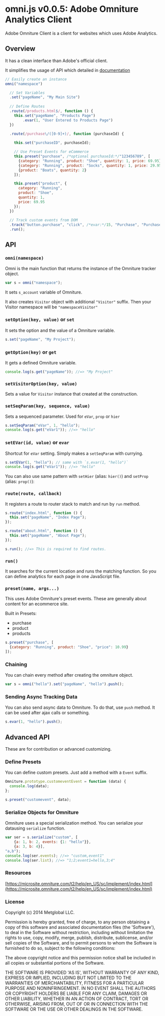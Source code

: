 # omni.js v0.0.5: Adobe Omniture Analytics Client

Adobe Omniture Client is a client for websites which uses Adobe Analytics.

## Overview

It has a clean interface than Adobe's official client.

It simplifies the usage of API which detailed in [documentation](https://microsite.omniture.com/t2/help/en_US/sc/implement/index.html)

```javascript
// Easily create an instance
omni("namespace")

  // Set Variables
  .set("pageName", "My Main Site")
  
  // Define Routes
  .route(/products.html$/, function () {
    this.set("pageName", "Products Page")
        .evar(1, "User Entered to Products Page")
  })

  .route(/purchase\/([0-9]+)/, function (purchaseId) {
    
    this.set("purchaseID", purchaseId);

    // Use Preset Events for eCommerce
    this.preset("purchase", /*optional purchaseId:*/"123456789", [
      {category: "Running", product: "Shoe", quantity: 1, price: 69.95},
      {category: "Running", product: "Socks", quantity: 1, price: 29.95, events: {1: "34.99"}},
      {product: "Boats", quantity: 2}
    ]);

    this.preset("product", {
      category: "Running",
      product: "Shoe",
      quantity: 1,
      price: 69.95
    });
  })
  
  // Track custom events from DOM
  .track("button.purchase", "click", /*evar:*/15, "Purchase", "Purchase Button Clicked");
  .run();
```

## API

### `omni(namespace)`

Omni is the main function that returns the instance of the Omniture tracker object.

```javascript
var s = omni("namespace");
```
It sets `s_account` variable of Omniture.

It also creates `Visitor` object with additional `"Visitor"` suffix. Then your Visitor namespace will be `"namespaceVisitor"`

### `setOption(key, value)` or `set`

It sets the option and the value of a Omniture variable.

```javascript
s.set("pageName", "My Project");
```

### `getOption(key)` or `get`

It gets a defined Omniture variable.

```javascript
console.log(s.get("pageName")); //=> "My Project"
```

### `setVisitorOption(key, value)`

Sets a value for `Visitor` instance that created at the construction.

### `setSeqParam(key, sequence, value)`

Sets a sequenced parameter. Used for `eVar`, `prop` or `hier`

```javascript
s.setSeqParam("eVar", 1, "hello");
console.log(s.get("eVar1")); //=> "hello"
```

### `setEVar(id, value)` or `evar`

Shortcut for `eVar` setting. Simply makes a `setSeqParam` with currying.

```javascript
s.setEVar(1, "hello"); // same with `s.evar(1, "hello")`
console.log(s.get("eVar1")); //=> "hello"
```

You can also use same pattern with `setHier` (alias: `hier()`) and `setProp` (alias: `prop()`):

### `route(route, callback)`

It registers a route to router stack to match and run by `run` method.

```javascript
s.route("index.html", function () {
  this.set("pageName", "Index Page");    
});

s.route("about.html", function () {
  this.set("pageName", "About Page");    
});

s.run(); //=> This is required to find routes.
```

### `run()`

It searches for the current location and runs the matching function. So you can define analytics for each page in one JavaScript file.

### `preset(name, args...)`

This uses Adobe Omniture's preset events. These are generally about content for an ecommerce site.

Built in Presets:
  - purchase
  - product
  - products

```javascript
s.preset("purchase", [
  {category: "Running", product: "Shoe", "price": 10.99}    
]);
```

### Chaining

You can chain every method after creating the omniture object.

```javascript
var s = omni("hello").set("pageName", "hello").push();
```

### Sending Async Tracking Data

You can also send async data to Omniture. To do that, use `push` method.
It can be used after ajax calls or something.

```javascript
s.evar(1, "hello").push();
```

## Advanced API

These are for contribution or advanced customizing.

### Define Presets

You can define custom presets. Just add a method with a `Event` suffix.

```javascript
Omniture.prototype.customeventEvent = function (data) {
  console.log(data);
};

s.preset("customevent", data);
```

### Serialize Objects for Omniture

Omniture uses a special serialization method. You can serialize your datausing `serialize` function.

```javascript
var ser = s.serialize("custom", [
    {a: 1, b: 2, events: {1: "hello"}},
    {a: 3, b: 4}],
"a,b");
console.log(ser.events); //=> "custom,event1"
console.log(ser.list); //=> "1;2;event1=hello,3;4"
```

### Resources
[https://microsite.omniture.com/t2/help/en_US/sc/implement/index.html](https://microsite.omniture.com/t2/help/en_US/sc/implement/index.html)

### License

Copyright (c) 2014 Metglobal LLC.

Permission is hereby granted, free of charge, to any person obtaining a copy of this software and associated documentation files (the 'Software'), to deal in the Software without restriction, including without limitation the rights to use, copy, modify, merge, publish, distribute, sublicense, and/or sell copies of the Software, and to permit persons to whom the Software is furnished to do so, subject to the following conditions:

The above copyright notice and this permission notice shall be included in all copies or substantial portions of the Software.

THE SOFTWARE IS PROVIDED 'AS IS', WITHOUT WARRANTY OF ANY KIND, EXPRESS OR IMPLIED, INCLUDING BUT NOT LIMITED TO THE WARRANTIES OF MERCHANTABILITY, FITNESS FOR A PARTICULAR PURPOSE AND NONINFRINGEMENT. IN NO EVENT SHALL THE AUTHORS OR COPYRIGHT HOLDERS BE LIABLE FOR ANY CLAIM, DAMAGES OR OTHER LIABILITY, WHETHER IN AN ACTION OF CONTRACT, TORT OR OTHERWISE, ARISING FROM, OUT OF OR IN CONNECTION WITH THE SOFTWARE OR THE USE OR OTHER DEALINGS IN THE SOFTWARE.
